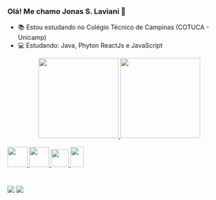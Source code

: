 ### Olá! Me chamo Jonas S. Laviani 👋

- 📚 Estou estudando no Colégio Técnico de Campinas (COTUCA - Unicamp)
- 💻 Estudando: Java, Phyton ReactJs e JavaScript


<div align="center">
  <a href="https://github.com/lavianii">
  <img height="180em" src="https://github-readme-stats.vercel.app/api?username=lavianii&show_icons=true&theme=midnight-purple&include_all_commits=true&count_private=true"/>
  <img height="180em" src="https://github-readme-stats.vercel.app/api/top-langs/?username=lavianii&layout=compact&langs_count=7&theme=midnight-purple"/>
</div>

<div style="display: inline_block"><br>
  <link rel="stylesheet" href="https://cdn.jsdelivr.net/gh/devicons/devicon@v2.15.1/devicon.min.css">
    <img align"center" height="45" width="45" src="https://cdn.jsdelivr.net/gh/devicons/devicon/icons/java/java-original-wordmark.svg" />
    <img align"center" height="45" width="45"src="https://cdn.jsdelivr.net/gh/devicons/devicon/icons/python/python-original-wordmark.svg" />          
    <img align"center" height="40" width="40" src="https://cdn.jsdelivr.net/gh/devicons/devicon/icons/react/react-original-wordmark.svg" />
    <img align"center" height="45" width="30" src="https://cdn.jsdelivr.net/gh/devicons/devicon/icons/javascript/javascript-original.svg" />        
</div>
  
#
  
<div> 
  <a href = "mailto:jonaslavi02@gmail.com"><img src="https://img.shields.io/badge/-Gmail-%23333?style=for-the-badge&logo=gmail&logoColor=white" target="_blank"></a>
  <a href="https://www.linkedin.com/in/jonas-soares-laviani-a97443207/" target="_blank"><img src="https://img.shields.io/badge/-LinkedIn-%230077B5?style=for-the-badge&logo=linkedin&logoColor=white" target="_blank"></a>   
</div>
